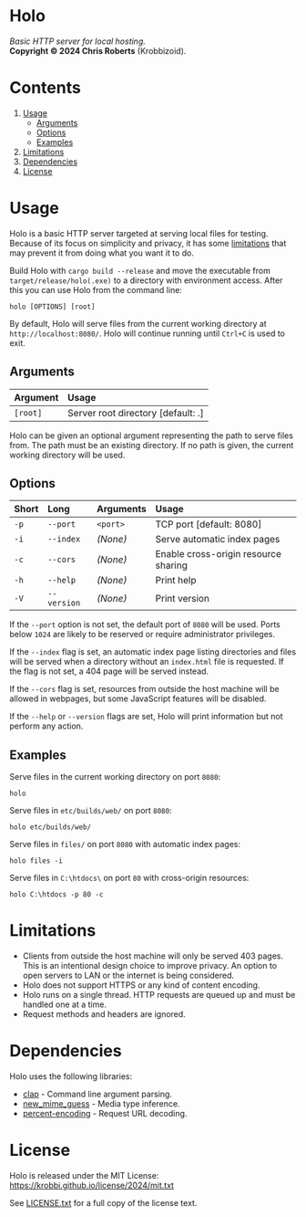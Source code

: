 # Holo
_Basic HTTP server for local hosting._  
__Copyright &copy; 2024 Chris Roberts__ (Krobbizoid).

# Contents
1. [Usage](#usage)
   * [Arguments](#arguments)
   * [Options](#options)
   * [Examples](#examples)
2. [Limitations](#limitations)
3. [Dependencies](#dependencies)
4. [License](#license)

# Usage
Holo is a basic HTTP server targeted at serving local files for testing.
Because of its focus on simplicity and privacy, it has some
[limitations](#limitations) that may prevent it from doing what you want it to
do.

Build Holo with `cargo build --release` and move the executable from
`target/release/holo(.exe)` to a directory with environment access. After this
you can use Holo from the command line:
```shell
holo [OPTIONS] [root]
```

By default, Holo will serve files from the current working directory at
`http://localhost:8080/`. Holo will continue running until `Ctrl+C` is used to
exit.

## Arguments
| Argument | Usage                              |
| :------- | :--------------------------------- |
| `[root]` | Server root directory [default: .] |

Holo can be given an optional argument representing the path to serve files
from. The path must be an existing directory. If no path is given, the current
working directory will be used.

## Options
| Short | Long        | Arguments | Usage                                |
| :---- | :---------- | :-------- | :----------------------------------- |
| `-p`  | `--port`    | `<port>`  | TCP port [default: 8080]             |
| `-i`  | `--index`   | _(None)_  | Serve automatic index pages          |
| `-c`  | `--cors`    | _(None)_  | Enable cross-origin resource sharing |
| `-h`  | `--help`    | _(None)_  | Print help                           |
| `-V`  | `--version` | _(None)_  | Print version                        |

If the `--port` option is not set, the default port of `8080` will be used.
Ports below `1024` are likely to be reserved or require administrator
privileges.

If the `--index` flag is set, an automatic index page listing directories and
files will be served when a directory without an `index.html` file is
requested. If the flag is not set, a 404 page will be served instead.

If the `--cors` flag is set, resources from outside the host machine will be
allowed in webpages, but some JavaScript features will be disabled.

If the `--help` or `--version` flags are set, Holo will print information but
not perform any action.

## Examples
Serve files in the current working directory on port `8080`:
```shell
holo
```

Serve files in `etc/builds/web/` on port `8080`:
```shell
holo etc/builds/web/
```

Serve files in `files/` on port `8080` with automatic index pages:
```shell
holo files -i
```

Serve files in `C:\htdocs\` on port `80` with cross-origin resources:
```shell
holo C:\htdocs -p 80 -c
```

# Limitations
* Clients from outside the host machine will only be served 403 pages. This is
an intentional design choice to improve privacy. An option to open servers to
LAN or the internet is being considered.
* Holo does not support HTTPS or any kind of content encoding.
* Holo runs on a single thread. HTTP requests are queued up and must be handled
one at a time.
* Request methods and headers are ignored.

# Dependencies
Holo uses the following libraries:
* [clap](https://crates.io/crates/clap) - Command line argument parsing.
* [new_mime_guess](https://crates.io/crates/new_mime_guess) - Media type
inference.
* [percent-encoding](https://crates.io/crates/percent-encoding) - Request URL
decoding.

# License
Holo is released under the MIT License:  
https://krobbi.github.io/license/2024/mit.txt

See [LICENSE.txt](/LICENSE.txt) for a full copy of the license text.
